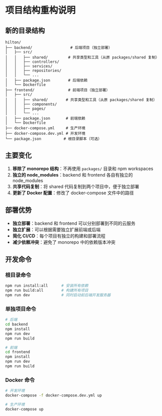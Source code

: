 # 项目结构重构说明

## 新的目录结构

```
hilton/
├── backend/                 # 后端项目（独立部署）
│   ├── src/
│   │   ├── shared/         # 共享类型和工具（从原 packages/shared 复制）
│   │   ├── controllers/
│   │   ├── services/
│   │   ├── repositories/
│   │   └── ...
│   ├── package.json        # 后端依赖
│   └── Dockerfile
├── frontend/               # 前端项目（独立部署）
│   ├── src/
│   │   ├── shared/        # 共享类型和工具（从原 packages/shared 复制）
│   │   ├── components/
│   │   ├── pages/
│   │   └── ...
│   ├── package.json       # 前端依赖
│   └── Dockerfile
├── docker-compose.yml     # 生产环境
├── docker-compose.dev.yml # 开发环境
└── package.json          # 根目录脚本（可选）
```

## 主要变化

1. **移除了 monorepo 结构**：不再使用 `packages/` 目录和 npm workspaces
2. **独立的 node_modules**：backend 和 frontend 各自有独立的 node_modules
3. **共享代码复制**：将 shared 代码复制到两个项目中，便于独立部署
4. **更新了 Docker 配置**：修改了 docker-compose 文件中的路径

## 部署优势

- **独立部署**：backend 和 frontend 可以分别部署到不同的云服务
- **独立扩展**：可以根据需要独立扩展前端或后端
- **简化 CI/CD**：每个项目有独立的构建和部署流程
- **减少依赖冲突**：避免了 monorepo 中的依赖版本冲突

## 开发命令

### 根目录命令

```bash
npm run install:all      # 安装所有依赖
npm run build:all        # 构建所有项目
npm run dev              # 同时启动前后端开发服务器
```

### 单独项目命令

```bash
# 后端
cd backend
npm install
npm run dev
npm run build

# 前端
cd frontend
npm install
npm run dev
npm run build
```

### Docker 命令

```bash
# 开发环境
docker-compose -f docker-compose.dev.yml up

# 生产环境
docker-compose up
```
